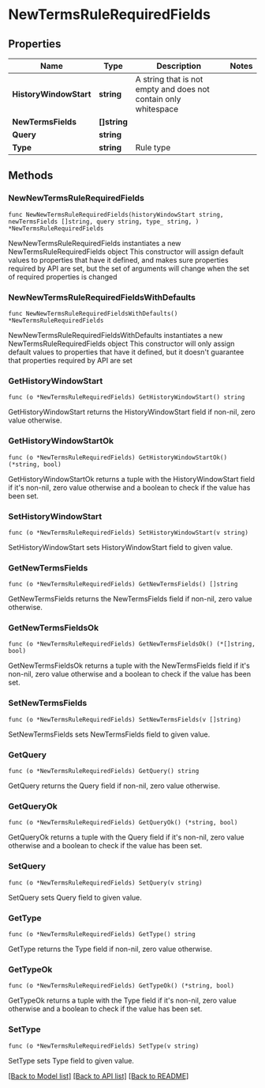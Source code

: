 # NewTermsRuleRequiredFields

## Properties

Name | Type | Description | Notes
------------ | ------------- | ------------- | -------------
**HistoryWindowStart** | **string** | A string that is not empty and does not contain only whitespace | 
**NewTermsFields** | **[]string** |  | 
**Query** | **string** |  | 
**Type** | **string** | Rule type | 

## Methods

### NewNewTermsRuleRequiredFields

`func NewNewTermsRuleRequiredFields(historyWindowStart string, newTermsFields []string, query string, type_ string, ) *NewTermsRuleRequiredFields`

NewNewTermsRuleRequiredFields instantiates a new NewTermsRuleRequiredFields object
This constructor will assign default values to properties that have it defined,
and makes sure properties required by API are set, but the set of arguments
will change when the set of required properties is changed

### NewNewTermsRuleRequiredFieldsWithDefaults

`func NewNewTermsRuleRequiredFieldsWithDefaults() *NewTermsRuleRequiredFields`

NewNewTermsRuleRequiredFieldsWithDefaults instantiates a new NewTermsRuleRequiredFields object
This constructor will only assign default values to properties that have it defined,
but it doesn't guarantee that properties required by API are set

### GetHistoryWindowStart

`func (o *NewTermsRuleRequiredFields) GetHistoryWindowStart() string`

GetHistoryWindowStart returns the HistoryWindowStart field if non-nil, zero value otherwise.

### GetHistoryWindowStartOk

`func (o *NewTermsRuleRequiredFields) GetHistoryWindowStartOk() (*string, bool)`

GetHistoryWindowStartOk returns a tuple with the HistoryWindowStart field if it's non-nil, zero value otherwise
and a boolean to check if the value has been set.

### SetHistoryWindowStart

`func (o *NewTermsRuleRequiredFields) SetHistoryWindowStart(v string)`

SetHistoryWindowStart sets HistoryWindowStart field to given value.


### GetNewTermsFields

`func (o *NewTermsRuleRequiredFields) GetNewTermsFields() []string`

GetNewTermsFields returns the NewTermsFields field if non-nil, zero value otherwise.

### GetNewTermsFieldsOk

`func (o *NewTermsRuleRequiredFields) GetNewTermsFieldsOk() (*[]string, bool)`

GetNewTermsFieldsOk returns a tuple with the NewTermsFields field if it's non-nil, zero value otherwise
and a boolean to check if the value has been set.

### SetNewTermsFields

`func (o *NewTermsRuleRequiredFields) SetNewTermsFields(v []string)`

SetNewTermsFields sets NewTermsFields field to given value.


### GetQuery

`func (o *NewTermsRuleRequiredFields) GetQuery() string`

GetQuery returns the Query field if non-nil, zero value otherwise.

### GetQueryOk

`func (o *NewTermsRuleRequiredFields) GetQueryOk() (*string, bool)`

GetQueryOk returns a tuple with the Query field if it's non-nil, zero value otherwise
and a boolean to check if the value has been set.

### SetQuery

`func (o *NewTermsRuleRequiredFields) SetQuery(v string)`

SetQuery sets Query field to given value.


### GetType

`func (o *NewTermsRuleRequiredFields) GetType() string`

GetType returns the Type field if non-nil, zero value otherwise.

### GetTypeOk

`func (o *NewTermsRuleRequiredFields) GetTypeOk() (*string, bool)`

GetTypeOk returns a tuple with the Type field if it's non-nil, zero value otherwise
and a boolean to check if the value has been set.

### SetType

`func (o *NewTermsRuleRequiredFields) SetType(v string)`

SetType sets Type field to given value.



[[Back to Model list]](../README.md#documentation-for-models) [[Back to API list]](../README.md#documentation-for-api-endpoints) [[Back to README]](../README.md)


